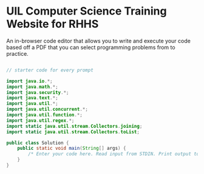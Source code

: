 # UIL Computer Science Training Website for RHHS

An in-browser code editor that allows you to write and execute your code based off a PDF that you can select programming problems from to practice.

```java

// starter code for every prompt

import java.io.*;
import java.math.*;
import java.security.*;
import java.text.*;
import java.util.*;
import java.util.concurrent.*;
import java.util.function.*;
import java.util.regex.*;
import static java.util.stream.Collectors.joining;
import static java.util.stream.Collectors.toList;

public class Solution {
    public static void main(String[] args) {
        /* Enter your code here. Read input from STDIN. Print output to STDOUT. Your class should be named Solution. */
    }
}
```